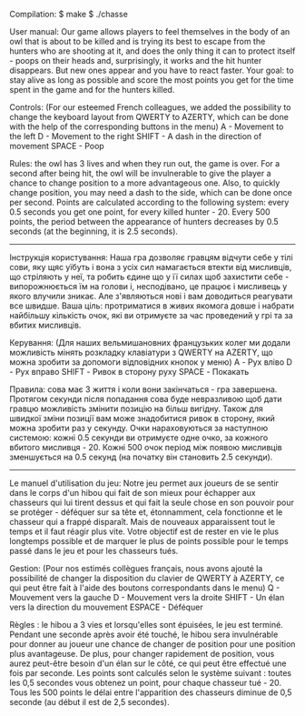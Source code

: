 ﻿Compilation:
$ make
$ ./chasse

User manual:
Our game allows players to feel themselves in the body of an owl that is about to be killed and is trying its best to escape from the hunters who are shooting at it, and does the only thing it can to protect itself - poops on their heads and, surprisingly, it works and the hit hunter disappears. But new ones appear and you have to react faster. Your goal: to stay alive as long as possible and score the most points you get for the time spent in the game and for the hunters killed.


Controls:
(For our esteemed French colleagues, we added the possibility to change the keyboard layout from QWERTY to AZERTY, which can be done with the help of the corresponding buttons in the menu)
A - Movement to the left
D - Movement to the right
SHIFT - A dash in the direction of movement
SPACE - Poop


Rules: the owl has 3 lives and when they run out, the game is over. For a second after being hit, the owl will be invulnerable to give the player a chance to change position to a more advantageous one. Also, to quickly change position, you may need a dash to the side, which can be done once per second. Points are calculated according to the following system: every 0.5 seconds you get one point, for every killed hunter - 20. Every 500 points, the period between the appearance of hunters decreases by 0.5 seconds (at the beginning, it is 2.5 seconds).


________________


Інструкція користування:
Наша гра дозволяє гравцям відчути себе у тілі сови, яку щяс уїбуть і вона з усіх сил намагається втекти від мисливців, що стріляють у неї, та робить єдине що у її силах щоб захистити себе - випорожнюється їм на голови і, несподівано, це працює і мисливець у якого влучили зникає. Але з'являються нові і вам доводиться реагувати все швидше. Ваша ціль: протриматися в живих якомога довше і набрати найбільшу кількість очок, які ви отримуєте за час проведений у грі та за вбитих мисливців.


Керування:
(Для наших вельмишановних французьких колег ми додали можливість мінять розкладку клавіатури з QWERTY на AZERTY, що можна зробити за допомоги відповідних кнопок у меню)
A - Рух вліво
D - Рух вправо
SHIFT - Ривок в сторону руху
SPACE - Покакать


Правила: сова має 3 життя і коли вони закінчаться - гра завершена. Протягом секунди після попадання сова буде невразливою щоб дати гравцю можливість змінити позицію на більш вигідну. Також для швидкої зміни позиції вам може знадобитися ривок в сторону, який можна зробити раз у секунду. Очки нараховуються за наступною системою: кожні 0.5 секунди ви отримуєте одне очко, за кожного вбитого мисливця - 20. Кожні 500 очок період між появою мисливців зменшується на 0.5 секунд (на початку він становить 2.5 секунди).


________________


Le manuel d'utilisation du jeu:
Notre jeu permet aux joueurs de se sentir dans le corps d'un hibou qui fait de son mieux pour échapper aux chasseurs qui lui tirent dessus et qui fait la seule chose en son pouvoir pour se protéger - déféquer sur sa tête et, étonnamment, cela fonctionne et le chasseur qui a frappé disparaît. Mais de nouveaux apparaissent tout le temps et il faut réagir plus vite. Votre objectif est de rester en vie le plus longtemps possible et de marquer le plus de points possible pour le temps passé dans le jeu et pour les chasseurs tués.


Gestion:
(Pour nos estimés collègues français, nous avons ajouté la possibilité de changer la disposition du clavier de QWERTY à AZERTY, ce qui peut être fait à l'aide des boutons correspondants dans le menu)
Q - Mouvement vers la gauche
D - Mouvement vers la droite
SHIFT - Un élan vers la direction du mouvement
ESPACE - Déféquer


Règles : le hibou a 3 vies et lorsqu'elles sont épuisées, le jeu est terminé. Pendant une seconde après avoir été touché, le hibou sera invulnérable pour donner au joueur une chance de changer de position pour une position plus avantageuse. De plus, pour changer rapidement de position, vous aurez peut-être besoin d'un élan sur le côté, ce qui peut être effectué une fois par seconde. Les points sont calculés selon le système suivant : toutes les 0,5 secondes vous obtenez un point, pour chaque chasseur tué - 20. Tous les 500 points le délai entre l'apparition des chasseurs diminue de 0,5 seconde (au début il est de 2,5 secondes).
